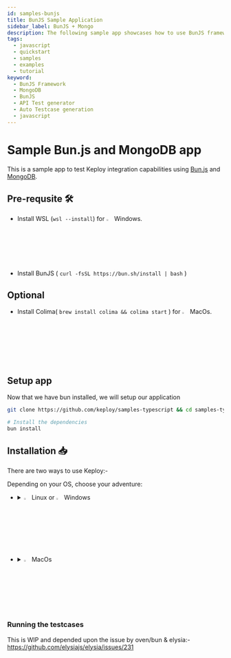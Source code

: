 ```yaml
---
id: samples-bunjs
title: BunJS Sample Application
sidebar_label: BunJS + Mongo
description: The following sample app showcases how to use BunJS framework and the Keploy Platform.
tags:
  - javascript
  - quickstart
  - samples
  - examples
  - tutorial
keyword:
  - BunJS Framework
  - MongoDB
  - BunJS
  - API Test generator
  - Auto Testcase generation
  - javascript
---
```


# Sample Bun.js and MongoDB app

This is a sample app to test Keploy integration capabilities using [Bun.js](https://bun.sh) and [MongoDB](https://www.mongodb.com/).

## Pre-requsite 🛠️

- Install WSL (`wsl --install`) for <img src="/docs/img/os/windows.png" alt="Windows" width="3%" /> Windows.
- Install BunJS ( `curl -fsSL https://bun.sh/install | bash` )

## Optional

- Install Colima( `brew install colima && colima start` ) for <img src="/docs/img/os/macos.png" alt="MacOS" width="3%" /> MacOs.

## Setup app

Now that we have bun installed, we will setup our application

```zsh
git clone https://github.com/keploy/samples-typescript && cd samples-typescript/bun-mongo

# Install the dependencies
bun install
```

## Installation 📥

There are two ways to use Keploy:-

Depending on your OS, choose your adventure:

- <details>
     <summary><img src="/docs/img/os/linux.png" alt="Linux" width="3%" /> Linux or <img src="/docs/img/os/windows.png" alt="Windows" width="3%" /> Windows</summary>

  Alright, let's equip ourselves with the **latest Keploy binary**:

  ```bash
  curl --silent --location "https://github.com/keploy/keploy/releases/latest/download/keploy_linux_amd64.tar.gz" | tar xz -C /tmp

  sudo mkdir -p /usr/local/bin && sudo mv /tmp/keploy /usr/local/bin && keploy
  ```

  If everything goes right, your screen should look a bit like this:

     <img src="/docs/img/code-snippets/install-keploy-logs.png" alt="Test Case Generator" width="50%" />

  Moving on...

   <details>
   <summary style={{ fontWeight: 'bold', fontSize: '1.17em', marginLeft: '0.5em' }}>Run App on 🐧 Linux / WSL </summary>

  We'll be running our sample application right on Linux, but just to make things a tad more thrilling, we'll have the database (mongoDB) chill on Docker. Ready? Let's get the party started!🎉

  > **Since we have setup our sample-app natively, we need to update the mongoDB host on line 41, in `supabun.ts`, from `mongodb://mongoDb-bun:27017/keploy` to `mongodb://localhost:27017/keploy`.**

  #### 🍃 Kickstart MongoDB

  Let's breathe life into your mongo container. A simple spell should do the trick:

  ```bash
  docker-compose up -d
  ```

  ### 📼 Roll the Tape - Recording Time!

  Ready, set, record! Here's how:

  ```bash
  sudo -E env PATH=$PATH keploy record -c 'bun run supabun.ts'
  ```

  Keep an eye out for the `-c `flag! It's the command charm to run the app.

  Alright, magician! With the app alive and kicking, let's weave some test cases. The spell? Making some API calls! Postman, Hoppscotch, or the classic curl - pick your wand.

  #### Let's generate the testcases.

  Make API Calls using [Hoppscotch](https://hoppscotch.io), [Postman](https://postman.com) or cURL command. Keploy with capture those calls to generate the test-suites containing testcases and data mocks.

  ```bash
  curl --request POST localhost:420/save
  ```

  Here's a peek of what you get:

  ```
  {"succes":true}
  ```

  🎉 Woohoo! Give yourself a pat on the back! With that simple spell, you've conjured up a test case with a mock! Explore the **Keploy directory** and you'll discover your handiwork in `test-1.yml` and `mocks.yml`.

  <img src="/docs/img/testcase-node.png" alt="Sample Keploy Test Result Bun MongoDB" width="100%" style={{ borderRadius: '5px' }}/>

  Now, the real fun begins. Let's weave more spells!

  🚀 Follow the URL road...!

  ```bash
  curl --request GET localhost:420/fetch
  ```

  Or simply wander over to your browser and visit `http://localhost:420/fetch`.

  this will provide us with the output:-

  ```
  {"succes":{"_id":"6513cfec0bc1a17a36c06337","name":"Cow","sound":"Moo","__v":0}}
  ```

  We will get the following output in our terminal

  ![Testcase](/img/testcase-bun.png)

  Did you spot the new test and mock scrolls in your project library? Awesome! 👏

  ## Wrapping it up 🎉

  Congrats on the journey so far! You've seen Keploy's power, flexed your coding muscles, and had a bit of fun too! Now, go out there and keep exploring, innovating, and creating! Remember, with the right tools and a sprinkle of fun, anything's possible.😊🚀

  Happy coding! ✨👩‍💻👨‍💻✨
   </details>

   <details>
   <summary style={{ fontWeight: 'bold', fontSize: '1.17em', marginLeft: '0.5em' }}> Run App with <img src="/docs/img/os/docker.png" alt="Docker Container" width="3%" /> Docker </summary>

  #### Add alias for Keploy 🐰:

  For the sake of convenience (and a bit of Mac magic 🪄), let's set up a shortcut for Keploy:

  ```bash
  alias keploy='sudo docker run --pull always --name keploy-v2 -p 16789:16789 --privileged --pid=host -it -v "$(pwd)":/files -v /sys/fs/cgroup:/sys/fs/cgroup -v /sys/kernel/debug:/sys/kernel/debug -v /sys/fs/bpf:/sys/fs/bpf -v /var/run/docker.sock:/var/run/docker.sock -v '"$HOME"'/.keploy-config:/root/.keploy-config -v '"$HOME"'/.keploy:/root/.keploy --rm ghcr.io/keploy/keploy'
  ```

  ### Lights, Camera, Record! 🎥

  First We'll start our MongoDb Instance:

  ```sh
  docker-compose up -d
  ```

  Now, let's build docker image for our application:

  ```sh
  docker build -t bun-app:1.0 .
  ```

  Now, We'll run keploy in record mode:

  ```sh
  keploy record -c "docker run -p 420:420 --name bunMongoApp --network keploy-network bun-app:1.0"
  ```

  🔥 Challenge time! Generate some test cases. How? Just **make some API calls**. Postman, Hoppscotch or even curl - take your pick!

  #### Let's generate the testcases.

  Make API Calls using [Hoppscotch](https://hoppscotch.io), [Postman](https://postman.com) or cURL command. Keploy with capture those calls to generate the test-suites containing testcases and data mocks.

  ```bash
  curl --request POST localhost:420/save
  ```

  Here's a peek of what you get:

  ```
  {"succes":true}
  ```

  🎉 Woohoo! With a simple API call, you've crafted a test case with a mock! Dive into the Keploy directory and feast your eyes on the newly minted `test-1.yml` and `mocks.yml`

  _Time to perform more API magic!_
  Follow the breadcrumbs... or Make more API Calls

  ```bash
  curl --request GET localhost:420/fetch
  ```

  Or simply wander over to your browser and visit `http://localhost:420/fetch`.

  this will provide us with the output:-

  ```
  {"succes":{"_id":"6513cfec0bc1a17a36c06337","name":"Cow","sound":"Moo","__v":0}}
  ```

  We will get the following output in our terminal

  ![Testcase](/img/testcase-bun.png)

  Did you spot the new test and mock scrolls in your project library? Awesome! 👏

  ## Wrapping it up 🎉

  Congrats on the journey so far! You've seen Keploy's power, flexed your coding muscles, and had a bit of fun too! Now, go out there and keep exploring, innovating, and creating! Remember, with the right tools and a sprinkle of fun, anything's possible.😊🚀

  Happy coding! ✨👩‍💻👨‍💻✨
   </details>

   </details>
    <br/>

- <details>
     <summary><img src="/docs/img/os/macos.png" alt="MacOS" width="3%" /> MacOs </summary>

  Dive straight in, but first in case you're using **Keploy** with **Colima**, give it a gentle nudge with (`colima start`). Let's make sure it's awake and ready for action!

  ### Add alias for Keploy 🐰:

  For the sake of convenience (and a bit of Mac magic 🪄), let's set up a shortcut for Keploy:

  ### Use Keploy with Docker-Desktop

  Note: To run Keploy on MacOS through [Docker](https://docs.docker.com/desktop/release-notes/#4252) the version must be `4.25.2` or above.

  #### Creating Docker Volume

  ```bash
  docker volume create --driver local --opt type=debugfs --opt device=debugfs debugfs
  ```

  ```bash
  alias keploy='sudo docker run --pull always --name keploy-v2 -p 16789:16789 --privileged --pid=host -it -v "$(pwd)":/files -v /sys/fs/cgroup:/sys/fs/cgroup -v debugfs:/sys/kernel/debug:rw -v /sys/fs/bpf:/sys/fs/bpf -v /var/run/docker.sock:/var/run/docker.sock -v '"$HOME"'/.keploy-config:/root/.keploy-config -v '"$HOME"'/.keploy:/root/.keploy --rm ghcr.io/keploy/keploy'
  ```

  ### Use Keploy with Colima

  ```bash
  alias keploy='sudo docker run --pull always --name keploy-v2 -p 16789:16789 --privileged --pid=host -it -v "$(pwd)":/files -v /sys/fs/cgroup:/sys/fs/cgroup -v /sys/kernel/debug:/sys/kernel/debug -v /sys/fs/bpf:/sys/fs/bpf -v /var/run/docker.sock:/var/run/docker.sock -v '"$HOME"'/.keploy-config:/root/.keploy-config -v '"$HOME"'/.keploy:/root/.keploy --rm ghcr.io/keploy/keploy'
  ```

  ### Lights, Camera, Record! 🎥

  First We'll start our MongoDb Instance:

  ```sh
  docker-compose up -d
  ```

  Now, let's build docker image for our application:

  ```sh
  docker build -t bun-app:1.0 .
  ```

  Now, We'll run keploy in record mode:

  ```sh
  keploy record -c "docker run -p 420:420 --name bunMongoApp --network keploy-network bun-app:1.0"
  ```

  🔥 Challenge time! Generate some test cases. How? Just **make some API calls**. Postman, Hoppscotch or even curl - take your pick!

  #### Let's generate the testcases.

  Make API Calls using [Hoppscotch](https://hoppscotch.io), [Postman](https://postman.com) or cURL command. Keploy with capture those calls to generate the test-suites containing testcases and data mocks.

  ```bash
  curl --request POST localhost:420/save
  ```

  Here's a peek of what you get:

  ```
  {"succes":true}
  ```

  🎉 Woohoo! With a simple API call, you've crafted a test case with a mock! Dive into the Keploy directory and feast your eyes on the newly minted `test-1.yml` and `mocks.yml`

  _Time to perform more API magic!_
  Follow the breadcrumbs... or Make more API Calls

  ```bash
  curl --request GET localhost:420/fetch
  ```

  Or simply wander over to your browser and visit `http://localhost:420/fetch`.

  this will provide us with the output:-

  ```
  {"succes":{"_id":"6513cfec0bc1a17a36c06337","name":"Cow","sound":"Moo","__v":0}}
  ```

  We will get the following output in our terminal

  ![Testcase](/img/testcase-bun.png)

  Did you spot the new test and mock scrolls in your project library? Awesome! 👏

  ## Wrapping it up 🎉

  Congrats on the journey so far! You've seen Keploy's power, flexed your coding muscles, and had a bit of fun too! Now, go out there and keep exploring, innovating, and creating! Remember, with the right tools and a sprinkle of fun, anything's possible.😊🚀

  Happy coding! ✨👩‍💻👨‍💻✨

   </details>

### Running the testcases

This is WIP and depended upon the issue by oven/bun & elysia:- https://github.com/elysiajs/elysia/issues/231
